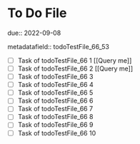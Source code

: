 # To Do File

due:: 2022-09-08

metadatafield:: todoTestFile_66_53

- [ ] Task of todoTestFile_66 1 [[Query me]]
- [ ] Task of todoTestFile_66 2 [[Query me]]
- [ ] Task of todoTestFile_66 3
- [ ] Task of todoTestFile_66 4
- [ ] Task of todoTestFile_66 5
- [ ] Task of todoTestFile_66 6
- [ ] Task of todoTestFile_66 7
- [ ] Task of todoTestFile_66 8
- [ ] Task of todoTestFile_66 9
- [ ] Task of todoTestFile_66 10